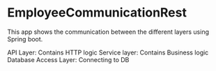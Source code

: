 # EmployeeCommunicationRest

This app shows the communication between the different layers using Spring boot.

API Layer: Contains HTTP logic
Service layer: Contains Business logic
Database Access Layer: Connecting to DB
